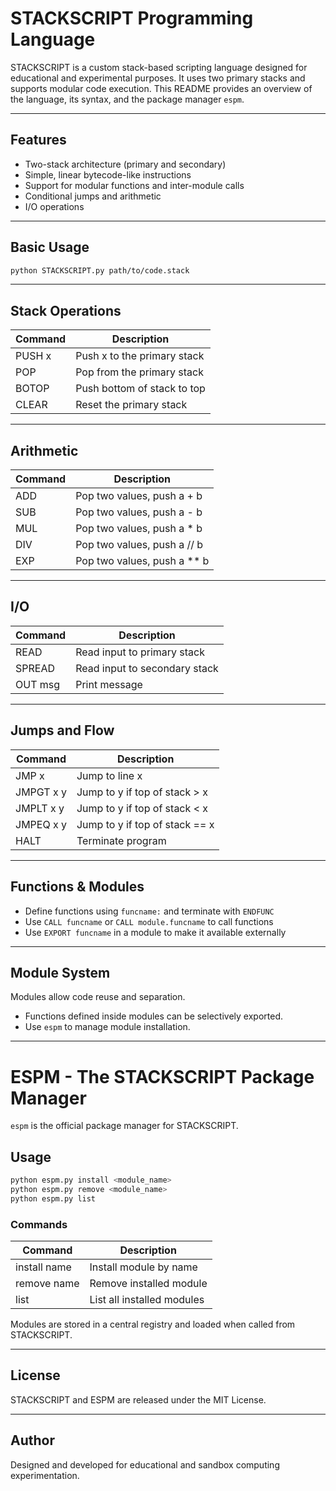 # STACKSCRIPT Programming Language

STACKSCRIPT is a custom stack-based scripting language designed for educational and experimental purposes. It uses two primary stacks and supports modular code execution. This README provides an overview of the language, its syntax, and the package manager `espm`.

---

## Features

* Two-stack architecture (primary and secondary)
* Simple, linear bytecode-like instructions
* Support for modular functions and inter-module calls
* Conditional jumps and arithmetic
* I/O operations

---

## Basic Usage

```bash
python STACKSCRIPT.py path/to/code.stack
```

---

## Stack Operations

| Command | Description                 |
| ------- | --------------------------- |
| PUSH x  | Push x to the primary stack |
| POP     | Pop from the primary stack  |
| BOTOP   | Push bottom of stack to top |
| CLEAR   | Reset the primary stack     |

---

## Arithmetic

| Command | Description                   |
| ------- | ----------------------------- |
| ADD     | Pop two values, push a + b    |
| SUB     | Pop two values, push a - b    |
| MUL     | Pop two values, push a \* b   |
| DIV     | Pop two values, push a // b   |
| EXP     | Pop two values, push a \*\* b |

---

## I/O

| Command | Description                   |
| ------- | ----------------------------- |
| READ    | Read input to primary stack   |
| SPREAD  | Read input to secondary stack |
| OUT msg | Print message                 |

---

## Jumps and Flow

| Command   | Description                    |
| --------- | ------------------------------ |
| JMP x     | Jump to line x                 |
| JMPGT x y | Jump to y if top of stack > x  |
| JMPLT x y | Jump to y if top of stack < x  |
| JMPEQ x y | Jump to y if top of stack == x |
| HALT      | Terminate program              |

---

## Functions & Modules

* Define functions using `funcname:` and terminate with `ENDFUNC`
* Use `CALL funcname` or `CALL module.funcname` to call functions
* Use `EXPORT funcname` in a module to make it available externally

---

## Module System

Modules allow code reuse and separation.

* Functions defined inside modules can be selectively exported.
* Use `espm` to manage module installation.

---

# ESPM - The STACKSCRIPT Package Manager

`espm` is the official package manager for STACKSCRIPT.

## Usage

```bash
python espm.py install <module_name>
python espm.py remove <module_name>
python espm.py list
```

### Commands

| Command      | Description                |
| ------------ | -------------------------- |
| install name | Install module by name     |
| remove name  | Remove installed module    |
| list         | List all installed modules |

Modules are stored in a central registry and loaded when called from STACKSCRIPT.

---

## License

STACKSCRIPT and ESPM are released under the MIT License.

---

## Author

Designed and developed for educational and sandbox computing experimentation.

